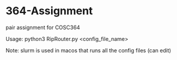 # 364-Assignment
pair assignment for COSC364


Usage: python3 RipRouter.py <config_file_name>

Note: slurm is used in macos that runs all the config files (can edit)